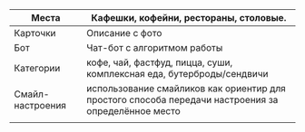 
| Места            | Кафешки, кофейни, рестораны, столовые.                                                              |
| ---------------- | --------------------------------------------------------------------------------------------------- |
| Карточки         | Описание с фото                                                                                     |
| Бот              | Чат-бот с алгоритмом работы                                                                         |
| Категории        | кофе, чай, фастфуд, пицца, суши, комплексная еда, бутерброды/сендвичи                               |
| Смайл-настроения | использование смайликов как ориентир для простого способа передачи настроения за определённое место |
|                  |                                                                                                     |
